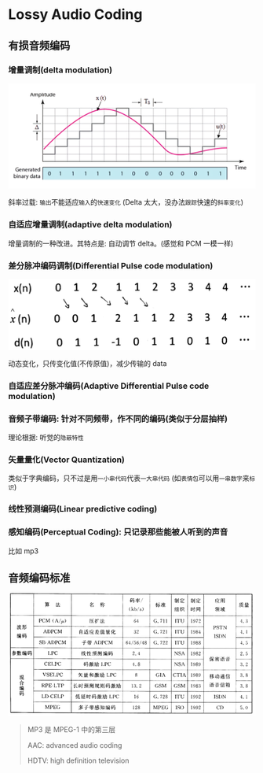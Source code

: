 # Lossy Audio Coding

## 有损音频编码

### 增量调制\(delta modulation\)

![](../.gitbook/assets/delta-modulation.png)

斜率过载: `输出`不能适应`输入`的`快速变化` \(Delta 太大，没办法`跟踪`快速的`斜率变化`\)

### 自适应增量调制\(adaptive delta modulation\)

增量调制的一种改进。其特点是: 自动调节 delta。\(感觉和 PCM 一模一样\)

### 差分脉冲编码调制\(Differential Pulse code modulation\)

![](../.gitbook/assets/differential-pulse-code-modulation.jpg)

动态变化，只传变化值\(不传原值\)，减少传输的 data

### 自适应差分脉冲编码\(Adaptive Differential Pulse code modulation\)

### 音频子带编码: 针对不同频带，作不同的编码\(类似于分层抽样\)

理论根据: 听觉的`隐蔽特性`

### 矢量量化\(Vector Quantization\)

类似于字典编码，只不过是用`一小串代码`代表`一大串代码` \(如`表情包`可以用`一串数字`来`标识`\)

### 线性预测编码\(Linear predictive coding\)

### 感知编码\(Perceptual Coding\): 只记录那些能被人听到的声音

比如 mp3

## 音频编码标准

![](../.gitbook/assets/yin-pin-bian-ma-biao-zhun.png)

> MP3 是 MPEG-1 中的第三层
>
> AAC: advanced audio coding
>
> HDTV: high definition television

